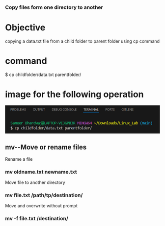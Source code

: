 ### Copy files form one directory to another 

# Objective 
copying a data.txt file from a child folder to parent folder using cp command

#  command 
$ cp childfolder/data.txt parentfolder/


# image for the following operation

![image](<copy command 2025-08-14 105626.png>)

## mv--Move or rename files

Rename a file

### mv oldname.txt newname.txt

Move file to another directory

### mv file.txt /path/tp/destination/



Move and overwrite without prompt


### mv -f file.txt /destination/










